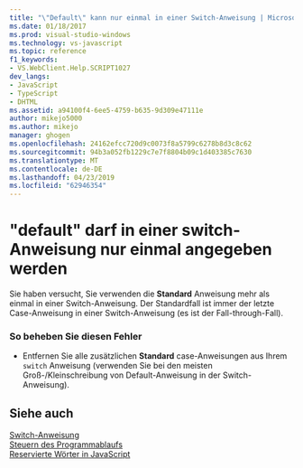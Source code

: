 ```yaml
---
title: "\"Default\" kann nur einmal in einer Switch-Anweisung | Microsoft-Dokumentation"
ms.date: 01/18/2017
ms.prod: visual-studio-windows
ms.technology: vs-javascript
ms.topic: reference
f1_keywords:
- VS.WebClient.Help.SCRIPT1027
dev_langs:
- JavaScript
- TypeScript
- DHTML
ms.assetid: a94100f4-6ee5-4759-b635-9d309e47111e
author: mikejo5000
ms.author: mikejo
manager: ghogen
ms.openlocfilehash: 24162efcc720d9c0073f8a5799c6278b8d3c8c62
ms.sourcegitcommit: 94b3a052fb1229c7e7f8804b09c1d403385c7630
ms.translationtype: MT
ms.contentlocale: de-DE
ms.lasthandoff: 04/23/2019
ms.locfileid: "62946354"
---
```

# <a name="default-can-only-appear-once-in-a-switch-statement"></a>"default" darf in einer switch-Anweisung nur einmal angegeben werden
Sie haben versucht, Sie verwenden die **Standard** Anweisung mehr als einmal in einer Switch-Anweisung. Der Standardfall ist immer der letzte Case-Anweisung in einer Switch-Anweisung (es ist der Fall-through-Fall).  
  
### <a name="to-correct-this-error"></a>So beheben Sie diesen Fehler  
  
- Entfernen Sie alle zusätzlichen **Standard** case-Anweisungen aus Ihrem `switch` Anweisung (verwenden Sie bei den meisten Groß-/Kleinschreibung von Default-Anweisung in der Switch-Anweisung).  
  
## <a name="see-also"></a>Siehe auch  
 [Switch-Anweisung](../../javascript/reference/switch-statement-javascript.md)   
 [Steuern des Programmablaufs](../../javascript/controlling-program-flow-javascript.md)   
 [Reservierte Wörter in JavaScript](../../javascript/reference/javascript-reserved-words.md)
